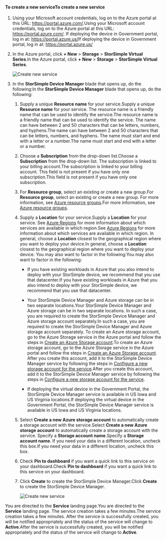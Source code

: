 #### <a name="to-create-a-new-service"></a><span data-ttu-id="4f3e3-101">To create a new service</span><span class="sxs-lookup"><span data-stu-id="4f3e3-101">To create a new service</span></span>

1.  <span data-ttu-id="4f3e3-102">Using your Microsoft account credentials, log on to the Azure portal at this URL: <https://portal.azure.com/>.</span><span class="sxs-lookup"><span data-stu-id="4f3e3-102">Using your Microsoft account credentials, log on to the Azure portal at this URL: <https://portal.azure.com/>.</span></span> <span data-ttu-id="4f3e3-103">If deploying the device in Government portal, log in at: <https://portal.azure.us/></span><span class="sxs-lookup"><span data-stu-id="4f3e3-103">If deploying the device in Government portal, log in at: <https://portal.azure.us/></span></span>

2.  <span data-ttu-id="4f3e3-104">In the Azure portal, click **+ New** &gt; **Storage** &gt; **StorSimple Virtual Series**.</span><span class="sxs-lookup"><span data-stu-id="4f3e3-104">In the Azure portal, click **+ New** &gt; **Storage** &gt; **StorSimple Virtual Series**.</span></span>

    ![Create new service](https://docstestmedia1.blob.core.windows.net/azure-media/includes/media/storsimple-virtual-array-create-new-service/createnewservice2.png) 

3.  <span data-ttu-id="4f3e3-106">In the **StorSimple Device Manager** blade that opens up, do the following:</span><span class="sxs-lookup"><span data-stu-id="4f3e3-106">In the **StorSimple Device Manager** blade that opens up, do the following:</span></span>

    1.  <span data-ttu-id="4f3e3-107">Supply a unique **Resource name** for your service.</span><span class="sxs-lookup"><span data-stu-id="4f3e3-107">Supply a unique **Resource name** for your service.</span></span> <span data-ttu-id="4f3e3-108">The resource name is a friendly name that can be used to identify the service.</span><span class="sxs-lookup"><span data-stu-id="4f3e3-108">The resource name is a friendly name that can be used to identify the service.</span></span> <span data-ttu-id="4f3e3-109">The name can have between 2 and 50 characters that can be letters, numbers, and hyphens.</span><span class="sxs-lookup"><span data-stu-id="4f3e3-109">The name can have between 2 and 50 characters that can be letters, numbers, and hyphens.</span></span> <span data-ttu-id="4f3e3-110">The name must start and end with a letter or a number.</span><span class="sxs-lookup"><span data-stu-id="4f3e3-110">The name must start and end with a letter or a number.</span></span>

    2.  <span data-ttu-id="4f3e3-111">Choose a **Subscription** from the drop-down list.</span><span class="sxs-lookup"><span data-stu-id="4f3e3-111">Choose a **Subscription** from the drop-down list.</span></span> <span data-ttu-id="4f3e3-112">The subscription is linked to your billing account.</span><span class="sxs-lookup"><span data-stu-id="4f3e3-112">The subscription is linked to your billing account.</span></span> <span data-ttu-id="4f3e3-113">This field is not present if you have only one subscription.</span><span class="sxs-lookup"><span data-stu-id="4f3e3-113">This field is not present if you have only one subscription.</span></span>

    3.  <span data-ttu-id="4f3e3-114">For **Resource group**, select an existing or create a new group.</span><span class="sxs-lookup"><span data-stu-id="4f3e3-114">For **Resource group**, select an existing or create a new group.</span></span> <span data-ttu-id="4f3e3-115">For more information, see [Azure resource groups](https://azure.microsoft.com/documentation/articles/virtual-machines-windows-infrastructure-resource-groups-guidelines/).</span><span class="sxs-lookup"><span data-stu-id="4f3e3-115">For more information, see [Azure resource groups](https://azure.microsoft.com/documentation/articles/virtual-machines-windows-infrastructure-resource-groups-guidelines/).</span></span>

    4.  <span data-ttu-id="4f3e3-116">Supply a **Location** for your service.</span><span class="sxs-lookup"><span data-stu-id="4f3e3-116">Supply a **Location** for your service.</span></span> <span data-ttu-id="4f3e3-117">See [Azure Regions](https://azure.microsoft.com/regions/#services) for more information about which services are available in which region.</span><span class="sxs-lookup"><span data-stu-id="4f3e3-117">See [Azure Regions](https://azure.microsoft.com/regions/#services) for more information about which services are available in which region.</span></span> <span data-ttu-id="4f3e3-118">In general, choose a **Location** closest to the geographical region where you want to deploy your device.</span><span class="sxs-lookup"><span data-stu-id="4f3e3-118">In general, choose a **Location** closest to the geographical region where you want to deploy your device.</span></span> <span data-ttu-id="4f3e3-119">You may also want to factor in the following:</span><span class="sxs-lookup"><span data-stu-id="4f3e3-119">You may also want to factor in the following:</span></span>

        -   <span data-ttu-id="4f3e3-120">If you have existing workloads in Azure that you also intend to deploy with your StorSimple device, we recommend that you use that datacenter.</span><span class="sxs-lookup"><span data-stu-id="4f3e3-120">If you have existing workloads in Azure that you also intend to deploy with your StorSimple device, we recommend that you use that datacenter.</span></span>

        -   <span data-ttu-id="4f3e3-121">Your StorSimple Device Manager and Azure storage can be in two separate locations.</span><span class="sxs-lookup"><span data-stu-id="4f3e3-121">Your StorSimple Device Manager and Azure storage can be in two separate locations.</span></span> <span data-ttu-id="4f3e3-122">In such a case, you are required to create the StorSimple Device Manager and Azure storage account separately.</span><span class="sxs-lookup"><span data-stu-id="4f3e3-122">In such a case, you are required to create the StorSimple Device Manager and Azure storage account separately.</span></span> <span data-ttu-id="4f3e3-123">To create an Azure storage account, go to the Azure Storage service in the Azure portal and follow the steps in [Create an Azure Storage account](https://azure.microsoft.com/documentation/articles/storage-create-storage-account/#create-a-storage-account).</span><span class="sxs-lookup"><span data-stu-id="4f3e3-123">To create an Azure storage account, go to the Azure Storage service in the Azure portal and follow the steps in [Create an Azure Storage account](https://azure.microsoft.com/documentation/articles/storage-create-storage-account/#create-a-storage-account).</span></span> <span data-ttu-id="4f3e3-124">After you create this account, add it to the StorSimple Device Manager service by following the steps in [Configure a new storage account for the service](https://azure.microsoft.com/en-us/documentation/articles/storsimple-deployment-walkthrough/#configure-a-new-storage-account-for-the-service).</span><span class="sxs-lookup"><span data-stu-id="4f3e3-124">After you create this account, add it to the StorSimple Device Manager service by following the steps in [Configure a new storage account for the service](https://azure.microsoft.com/en-us/documentation/articles/storsimple-deployment-walkthrough/#configure-a-new-storage-account-for-the-service).</span></span>

        -   <span data-ttu-id="4f3e3-125">If deploying the virtual device in the Government Portal, the StorSimple Device Manager service is available in US Iowa and US Virginia locations.</span><span class="sxs-lookup"><span data-stu-id="4f3e3-125">If deploying the virtual device in the Government Portal, the StorSimple Device Manager service is available in US Iowa and US Virginia locations.</span></span>

    5.  <span data-ttu-id="4f3e3-126">Select **Create a new Azure storage account** to automatically create a storage account with the service.</span><span class="sxs-lookup"><span data-stu-id="4f3e3-126">Select **Create a new Azure storage account** to automatically create a storage account with the service.</span></span> <span data-ttu-id="4f3e3-127">Specify a **Storage account name**.</span><span class="sxs-lookup"><span data-stu-id="4f3e3-127">Specify a **Storage account name**.</span></span> <span data-ttu-id="4f3e3-128">If you need your data in a different location, uncheck this box.</span><span class="sxs-lookup"><span data-stu-id="4f3e3-128">If you need your data in a different location, uncheck this box.</span></span>

    6.  <span data-ttu-id="4f3e3-129">Check **Pin to dashboard** if you want a quick link to this service on your dashboard.</span><span class="sxs-lookup"><span data-stu-id="4f3e3-129">Check **Pin to dashboard** if you want a quick link to this service on your dashboard.</span></span>

    7.  <span data-ttu-id="4f3e3-130">Click **Create** to create the StorSimple Device Manager.</span><span class="sxs-lookup"><span data-stu-id="4f3e3-130">Click **Create** to create the StorSimple Device Manager.</span></span>

        ![Create new service](https://docstestmedia1.blob.core.windows.net/azure-media/includes/media/storsimple-virtual-array-create-new-service/createnewservice4.png)  

<span data-ttu-id="4f3e3-132">You are directed to the **Service** landing page.</span><span class="sxs-lookup"><span data-stu-id="4f3e3-132">You are directed to the **Service** landing page.</span></span> <span data-ttu-id="4f3e3-133">The service creation takes a few minutes.</span><span class="sxs-lookup"><span data-stu-id="4f3e3-133">The service creation takes a few minutes.</span></span> <span data-ttu-id="4f3e3-134">After the service is successfully created, you will be notified appropriately and the status of the service will change to **Active**.</span><span class="sxs-lookup"><span data-stu-id="4f3e3-134">After the service is successfully created, you will be notified appropriately and the status of the service will change to **Active**.</span></span>




